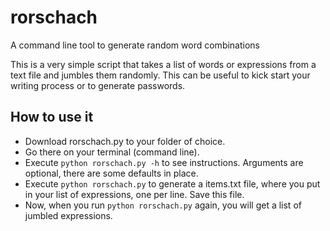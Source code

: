 # rorschach
A command line tool to generate random word combinations

This is a very simple script that takes a list of words or expressions from a text file
and jumbles them randomly. This can be useful to kick start your writing process or to generate passwords.

## How to use it

* Download rorschach.py to your folder of choice.
* Go there on your terminal (command line).
* Execute `python rorschach.py -h` to see instructions. Arguments are optional, there are some defaults in place.
* Execute `python rorschach.py` to generate a items.txt file, where you put in your list of expressions, one per line. Save this file.
* Now, when you run `python rorschach.py` again, you will get a list of jumbled expressions.
